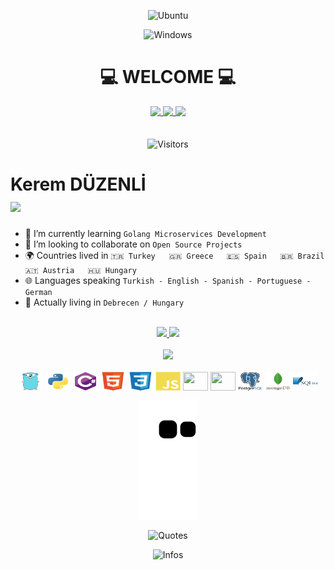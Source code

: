 <div align="center" style="display: inline_block">

![Ubuntu](https://img.shields.io/badge/Ubuntu-orange?style=for-the-badge&logo=ubuntu&logoColor=white)

![Windows](https://img.shields.io/badge/Windows-0078D6?style=for-the-badge&logo=windows&logoColor=white)

</div>

<h1 align="center"> 💻 WELCOME 💻 </h1>

<div align="center" style="display: inline_block">

<a href="https://github.com/KeremDUZENLI" target="_blank">
  <img align="center" src=https://img.shields.io/badge/github-%2324292e.svg?&style=for-the-badge&logo=github&logoColor=white style="margin-bottom: 5px;" /> 
</a>

<a href="https://www.linkedin.com/in/keremduzenli/" target="_blank">
  <img align="center" src=https://img.shields.io/badge/linkedin-%231E77B5.svg?&style=for-the-badge&logo=linkedin&logoColor=white style="margin-bottom: 5px;" /> 
</a>

<a href = "mailto:krmdznl97@gmail.com">
  <img align="center" src="https://img.shields.io/badge/Gmail-D14836?style=for-the-badge&logo=gmail&logoColor=white" target="_blank" style="margin-bottom: 5px;" target="_blank">
</a>
 
<div align="center"> <br>

![Visitors](https://api.visitorbadge.io/api/visitors?path=KeremDUZENLI&labelColor=%23d9e3f0&countColor=%23697689&style=flat-square)

</div>

</div>

<p align="left">

<h1> Kerem DÜZENLİ <br>

<img src="https://camo.githubusercontent.com/0c732027af8a28d138e3698181f7be7c9b97d443b4beb9c7ce8ec4cffc6b4767/68747470733a2f2f6d656469612e67697068792e636f6d2f6d656469612f6876524a434c467a6361737252346961377a2f67697068792e676966" width="30px" data-canonical-src="https://media.giphy.com/media/hvRJCLFzcasrR4ia7z/giphy.gif" style="max-width: 100%;">

<br>
</h1>

<!-- - 🔭 I’m currently working on `Q2Pay` <br> -->

- 🌱 I’m currently learning `Golang Microservices Development` <br>
- 👯 I’m looking to collaborate on `Open Source Projects` <br>
- 🌍 Countries lived in `🇹🇷 Turkey   🇬🇷 Greece   🇪🇸 Spain   🇧🇷 Brazil   🇦🇹 Austria   🇭🇺 Hungary` <br>
- 🌐 Languages speaking `Turkish - English - Spanish - Portuguese - German` <br>
- 📍 Actually living in `Debrecen / Hungary` <br>
</p>

<div align="center" style="display: block" > <br>
  <a href="https://github.com/KeremDUZENLI">
    <img height="180em" src="https://github-readme-stats.vercel.app/api?username=KeremDUZENLI&show_icons=true&theme=classic&include_all_commits=true&count_private=true"/>
    <img height="180em" src="https://github-readme-stats.vercel.app/api/top-langs/?username=KeremDUZENLI&layout=compact&langs_count=7&theme=classic&exclude_repo=python,c_sharp"/>
  </a>
</div>

<div align="center" style="display: block" > <br>
  <a href="https://github.com/KeremDUZENLI">
    <img src="https://github-profile-trophy.vercel.app/?username=KeremDUZENLI&theme=classic&no-frame=true&row=1&&margin-w=20&no-bg=true"/>
  </a>
</div>

<div align="center" style="display: inline_block" > <br>
  <img align="center" height="30" width="40" src="https://raw.githubusercontent.com/devicons/devicon/master/icons/go/go-original.svg"/>
  <img align="center" height="30" width="40" src="https://raw.githubusercontent.com/devicons/devicon/master/icons/python/python-original.svg">
  <img align="center" height="30" width="40" src="https://raw.githubusercontent.com/devicons/devicon/master/icons/csharp/csharp-original.svg">
  <img align="center" height="30" width="40" src="https://raw.githubusercontent.com/devicons/devicon/master/icons/html5/html5-original.svg">
  <img align="center" height="30" width="40" src="https://raw.githubusercontent.com/devicons/devicon/master/icons/css3/css3-original.svg">
  <img align="center" height="30" width="40" src="https://raw.githubusercontent.com/devicons/devicon/master/icons/javascript/javascript-plain.svg">

  <img align="center" height="30" width="40" src="https://www.vectorlogo.zone/logos/git-scm/git-scm-icon.svg"/>
  <img align="center" height="30" width="40" src="https://profilinator.rishav.dev/skills-assets/docker-original-wordmark.svg"/>

  <img align="center" height="30" width="40" src="https://raw.githubusercontent.com/devicons/devicon/master/icons/postgresql/postgresql-original-wordmark.svg"/>
  <img align="center" height="30" width="40" src="https://raw.githubusercontent.com/devicons/devicon/master/icons/mongodb/mongodb-original-wordmark.svg"/>
  <img align="center" height="30" width="40" src="https://raw.githubusercontent.com/devicons/devicon/master/icons/sqlite/sqlite-original-wordmark.svg"/>

![Snake animation](https://github.com/rafaballerini/rafaballerini/blob/output/github-contribution-grid-snake.svg)

![Quotes](https://quotes-github-readme.vercel.app/api?type=horizontal&theme=classic&hide_border=false)

![Infos](https://github-readme-streak-stats.herokuapp.com/?user=KeremDUZENLI&theme=classic&hide_border=false)

</div>
